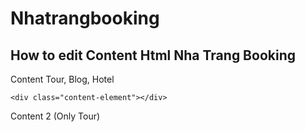 # Nhatrangbooking
## How to edit Content Html Nha Trang Booking
Content Tour, Blog, Hotel
```
<div class="content-element"></div>
```
Content 2 (Only Tour)
